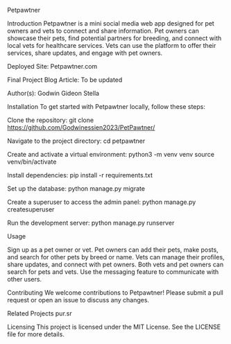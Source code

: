 Petpawtner

Introduction
Petpawtner is a mini social media web app designed for pet owners and vets to connect and share information. Pet owners can showcase their pets, find potential partners for breeding, and connect with local vets for healthcare services. Vets can use the platform to offer their services, share updates, and engage with pet owners.

Deployed Site: Petpawtner.com

Final Project Blog Article: To be updated

Author(s):
Godwin
Gideon
Stella

Installation
To get started with Petpawtner locally, follow these steps:

Clone the repository:
git clone https://github.com/Godwinessien2023/PetPawtner/

Navigate to the project directory:
cd petpawtner

Create and activate a virtual environment:
python3 -m venv venv
source venv/bin/activate

Install dependencies:
pip install -r requirements.txt

Set up the database:
python manage.py migrate

Create a superuser to access the admin panel:
python manage.py createsuperuser

Run the development server:
python manage.py runserver

Usage

Sign up as a pet owner or vet.
Pet owners can add their pets, make posts, and search for other pets by breed or name.
Vets can manage their profiles, share updates, and connect with pet owners.
Both vets and pet owners can search for pets and vets.
Use the messaging feature to communicate with other users.

Contributing
We welcome contributions to Petpawtner! Please submit a pull request or open an issue to discuss any changes.

Related Projects
pur.sr

Licensing
This project is licensed under the MIT License. See the LICENSE file for more details.

